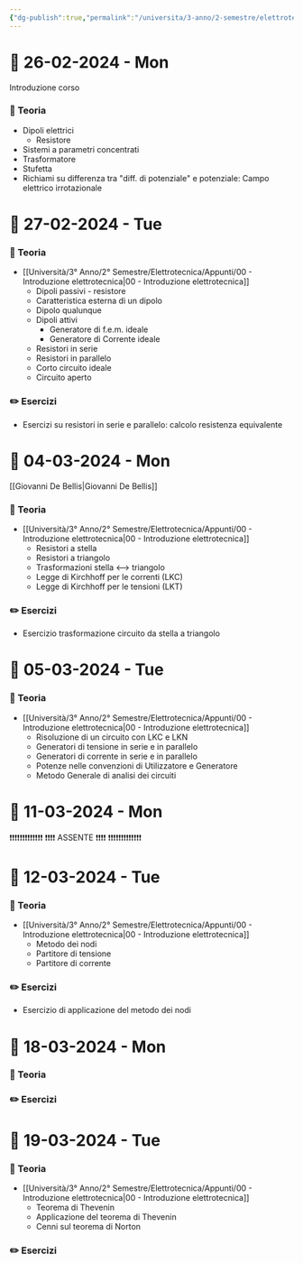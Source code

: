 ```yaml
---
{"dg-publish":true,"permalink":"/universita/3-anno/2-semestre/elettrotecnica/diario-di-elettrotecnica/"}
---
```



# 📆  26-02-2024 - Mon

Introduzione corso

### 📝 Teoria

- Dipoli elettrici
	- Resistore
- Sistemi a parametri concentrati
- Trasformatore
- Stufetta
- Richiami su differenza tra "diff. di potenziale" e potenziale: Campo elettrico irrotazionale


# 📆  27-02-2024 - Tue

### 📝 Teoria
- [[Università/3° Anno/2° Semestre/Elettrotecnica/Appunti/00 - Introduzione elettrotecnica\|00 - Introduzione elettrotecnica]]
	- Dipoli passivi - resistore
	- Caratteristica esterna di un dipolo
	- Dipolo qualunque
	- Dipoli attivi
		- Generatore di f.e.m. ideale
		- Generatore di Corrente ideale
	- Resistori in serie
	- Resistori in parallelo
	- Corto circuito ideale
	- Circuito aperto

### ✏️ Esercizi
- Esercizi su resistori in serie e parallelo: calcolo resistenza equivalente


# 📆  04-03-2024 - Mon

[[Giovanni De Bellis\|Giovanni De Bellis]]
### 📝 Teoria

- [[Università/3° Anno/2° Semestre/Elettrotecnica/Appunti/00 - Introduzione elettrotecnica\|00 - Introduzione elettrotecnica]]
	- Resistori a stella
	- Resistori a triangolo
	- Trasformazioni stella <--> triangolo
	- Legge di Kirchhoff per le correnti (LKC)
	- Legge di Kirchhoff per le tensioni (LKT)

### ✏️ Esercizi
- Esercizio trasformazione circuito da stella a triangolo


# 📆  05-03-2024 - Tue

### 📝 Teoria

- [[Università/3° Anno/2° Semestre/Elettrotecnica/Appunti/00 - Introduzione elettrotecnica\|00 - Introduzione elettrotecnica]]
	- Risoluzione di un circuito con LKC e LKN
	- Generatori di tensione in serie e in parallelo
	- Generatori di corrente in serie e in parallelo
	- Potenze nelle convenzioni di Utilizzatore e Generatore
	- Metodo Generale di analisi dei circuiti



# 📆  11-03-2024 - Mon

❗❗❗❗❗❗❗❗❗❗❗❗❗
❗❗❗❗ ASSENTE ❗❗❗❗
❗❗❗❗❗❗❗❗❗❗❗❗❗


# 📆  12-03-2024 - Tue

### 📝 Teoria
- [[Università/3° Anno/2° Semestre/Elettrotecnica/Appunti/00 - Introduzione elettrotecnica\|00 - Introduzione elettrotecnica]]
	- Metodo dei nodi
	- Partitore di tensione
	- Partitore di corrente

### ✏️ Esercizi
- Esercizio di applicazione del metodo dei nodi



# 📆  18-03-2024 - Mon

### 📝 Teoria

### ✏️ Esercizi


# 📆  19-03-2024 - Tue

### 📝 Teoria

- [[Università/3° Anno/2° Semestre/Elettrotecnica/Appunti/00 - Introduzione elettrotecnica\|00 - Introduzione elettrotecnica]]
	- Teorema di Thevenin
	- Applicazione del teorema di Thevenin
	- Cenni sul teorema di Norton

### ✏️ Esercizi